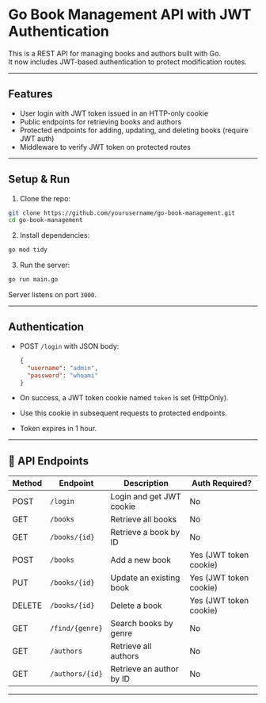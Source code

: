 # Go Book Management API with JWT Authentication

This is a REST API for managing books and authors built with Go.  
It now includes JWT-based authentication to protect modification routes.

---

## Features

- User login with JWT token issued in an HTTP-only cookie  
- Public endpoints for retrieving books and authors  
- Protected endpoints for adding, updating, and deleting books (require JWT auth)  
- Middleware to verify JWT token on protected routes  

---

## Setup & Run

1. Clone the repo:

```bash
git clone https://github.com/yourusername/go-book-management.git
cd go-book-management
````

2. Install dependencies:

```bash
go mod tidy
```

3. Run the server:

```bash
go run main.go
```

Server listens on port `3000`.

---

## Authentication

* POST `/login` with JSON body:

  ```json
  {
    "username": "admin",
    "password": "whoami"
  }
  ```

* On success, a JWT token cookie named `token` is set (HttpOnly).

* Use this cookie in subsequent requests to protected endpoints.

* Token expires in 1 hour.

---

## 📘 API Endpoints

| Method | Endpoint        | Description              | Auth Required?         |
| ------ | --------------- | ------------------------ | ---------------------- |
| POST   | `/login`        | Login and get JWT cookie | No                     |
| GET    | `/books`        | Retrieve all books       | No                     |
| GET    | `/books/{id}`   | Retrieve a book by ID    | No                     |
| POST   | `/books`        | Add a new book           | Yes (JWT token cookie) |
| PUT    | `/books/{id}`   | Update an existing book  | Yes (JWT token cookie) |
| DELETE | `/books/{id}`   | Delete a book            | Yes (JWT token cookie) |
| GET    | `/find/{genre}` | Search books by genre    | No                     |
| GET    | `/authors`      | Retrieve all authors     | No                     |
| GET    | `/authors/{id}` | Retrieve an author by ID | No                     |

---

